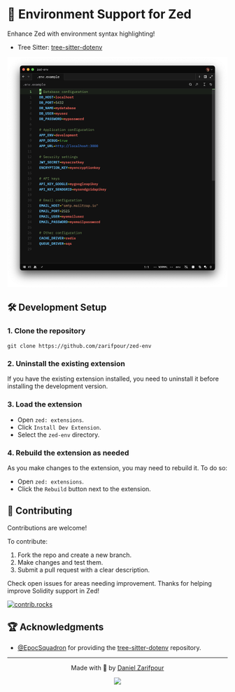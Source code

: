 # 🔐 Environment Support for Zed

Enhance Zed with environment syntax highlighting!

- Tree Sitter: [tree-sitter-dotenv](https://github.com/zarifpour/tree-sitter-dotenv)

![screenshot.png](public/screenshot.png)

## 🛠️ Development Setup

### 1. Clone the repository

```shell
git clone https://github.com/zarifpour/zed-env
```

### 2. Uninstall the existing extension

If you have the existing extension installed, you need to uninstall it before installing the development version.

### 3. Load the extension

- Open `zed: extensions`.
- Click `Install Dev Extension`.
- Select the `zed-env` directory.

### 4. Rebuild the extension as needed

As you make changes to the extension, you may need to rebuild it. To do so:

- Open `zed: extensions`.
- Click the `Rebuild` button next to the extension.

## 🎸 Contributing

Contributions are welcome!

To contribute:

1. Fork the repo and create a new branch.
2. Make changes and test them.
3. Submit a pull request with a clear description.

Check open issues for areas needing improvement. Thanks for helping improve Solidity support in Zed!

<a href="https://github.com/zarifpour/zed-env/graphs/contributors">
  <img alt="contrib.rocks" src="https://contrib.rocks/image?repo=zarifpour/zed-env" />
</a>

## 🏆 Acknowledgments

- [@EpocSquadron](https://github.com/EpocSquadron) for providing the [tree-sitter-dotenv](https://github.com/EpocSquadron/tree-sitter-dotenv) repository.

---

<div align=center>

Made with 🖤 by <a href="https://zarifpour.xyz">Daniel Zarifpour</a>

<a href="https://www.buymeacoffee.com/zarifpour"><img src="https://img.buymeacoffee.com/button-api/?text=Help me love&emoji=♥️&slug=zarifpour&button_colour=ffbbb6&font_colour=000000&font_family=Cookie&outline_colour=FF0000&coffee_colour=FFDD00" /></a>

</div>
